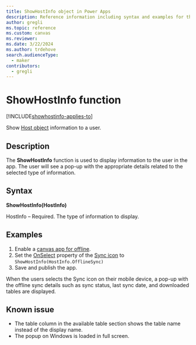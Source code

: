 ```yaml
---
title: ShowHostInfo object in Power Apps
description: Reference information including syntax and examples for the ShowHostInfo object in Power Apps.
author: gregli
ms.topic: reference
ms.custom: canvas
ms.reviewer: 
ms.date: 3/22/2024
ms.author: trdehove
search.audienceType: 
  - maker
contributors:
  - gregli
---
```

# ShowHostInfo function
[!INCLUDE[showhostinfo-applies-to](includes/showhostinfo-applies-to.md)]



Show [Host object](object-host.md) information to a user.

## Description

The **ShowHostInfo** function is used to display information to the user in the app. The user will see a pop-up with the appropriate details related to the selected type of information.     

## Syntax

**ShowHostInfo(HostInfo)**

HostInfo – Required. The type of information to display.

## Examples

1. Enable a [canvas app for offline](/power-apps/mobile/canvas-mobile-offline-overview).
1. Set the [OnSelect](/power-apps/maker/canvas-apps/controls/properties-core) property of the [Sync icon](/power-apps/maker/canvas-apps/controls/control-shapes-icons) to `ShowHostInfo(HostInfo.OfflineSync)`
1. Save and publish the app.

When the users selects the Sync icon on their mobile device, a pop-up with the offline sync details such as sync status, last sync date, and downloaded tables are displayed. 

## Known issue
- The table column in the available table section shows the table name instead of the display name.
- The popup on Windows is loaded in full screen.




































































